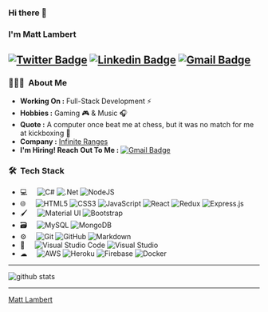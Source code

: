 ### Hi there 👋
### I'm Matt Lambert 
[![Twitter Badge](https://img.shields.io/badge/-Matt_Lambert-1ca0f1?style=flat-square&logo=twitter&logoColor=white&link=https://twitter.com/MrLambLambs)](https://twitter.com/MrLambLambs)  [![Linkedin Badge](https://img.shields.io/badge/-Matt_Lambert-blue?style=flat-square&logo=Linkedin&logoColor=white&link=https://www.linkedin.com/in/mlambert747//)](https://www.linkedin.com/in/mlambert747/) [![Gmail Badge](https://img.shields.io/badge/-mattdxlambert@gmail.com-c14438?style=flat-square&logo=Gmail&logoColor=white&link=mailto:mattdxlambert@gmail.com)](mailto:mattdxlambert@gmail.com)
---------------------------------------------------------------------------------------------------------------------------------------------------------------------------------
<h3> 👨🏻‍💻 &nbsp;About Me </h3>

-  **Working On :** Full-Stack Development :zap:
-  **Hobbies :** Gaming 🎮 & Music :headphones:
-  **Quote :** A computer once beat me at chess, but it was no match for me at kickboxing 🥊 
-  **Company :** [Infinite Ranges](https://infiniteranges.com/)
-  **I'm Hiring! Reach Out To Me :** [![Gmail Badge](https://img.shields.io/badge/-mlambert@vincentbenjamin.com-c14438?style=flat-square&logo=Gmail&logoColor=white&link=mailto:mlambert@vincentbenjamin.com)](mailto:mlambert@vincentbenjamin.com)

<h3> 🛠 &nbsp;Tech Stack</h3>

- 💻 &nbsp; &nbsp;
  <img alt="C#" src="https://img.shields.io/badge/c%23-%23239120.svg?style=for-the-badge&logo=c-sharp&logoColor=white"/>
  <img alt=".Net" src="https://img.shields.io/badge/.NET-5C2D91?style=for-the-badge&logo=.net&logoColor=white"/>
  <img alt="NodeJS" src="https://img.shields.io/badge/node.js-%2343853D.svg?style=for-the-badge&logo=node-dot-js&logoColor=white"/>
- 🌐 &nbsp; &nbsp;
  <img alt="HTML5" src="https://img.shields.io/badge/html5-%23E34F26.svg?style=for-the-badge&logo=html5&logoColor=white"/>
  <img alt="CSS3" src="https://img.shields.io/badge/css3-%231572B6.svg?style=for-the-badge&logo=css3&logoColor=white"/>
  <img alt="JavaScript" src="https://img.shields.io/badge/javascript-%23323330.svg?style=for-the-badge&logo=javascript&logoColor=%23F7DF1E"/>
  <img alt="React" src="https://img.shields.io/badge/react-%2320232a.svg?style=for-the-badge&logo=react&logoColor=%2361DAFB"/>
  <img alt="Redux" src="https://img.shields.io/badge/redux-%23593d88.svg?style=for-the-badge&logo=redux&logoColor=white"/>
  <img alt="Express.js" src="https://img.shields.io/badge/express.js-%23404d59.svg?style=for-the-badge&logo=express&logoColor=%2361DAFB"/>
- 🖌 &nbsp; &nbsp;
  <img alt="Material UI" src="https://img.shields.io/badge/materialui-%230081CB.svg?style=for-the-badge&logo=material-ui&logoColor=white"/>
  <img alt="Bootstrap" src="https://img.shields.io/badge/bootstrap-%23563D7C.svg?style=for-the-badge&logo=bootstrap&logoColor=white"/>
- 🗃 &nbsp; &nbsp;
  <img alt="MySQL" src="https://img.shields.io/badge/mysql-%2300f.svg?style=for-the-badge&logo=mysql&logoColor=white"/>
  <img alt="MongoDB" src ="https://img.shields.io/badge/MongoDB-%234ea94b.svg?style=for-the-badge&logo=mongodb&logoColor=white"/>
- ⚙️ &nbsp; &nbsp;
  <img alt="Git" src="https://img.shields.io/badge/git-%23F05033.svg?style=for-the-badge&logo=git&logoColor=white"/>
  <img alt="GitHub" src="https://img.shields.io/badge/github-%23121011.svg?style=for-the-badge&logo=github&logoColor=white"/>
  <img alt="Markdown" src="https://img.shields.io/badge/markdown-%23000000.svg?style=for-the-badge&logo=markdown&logoColor=white"/>
- 🔧 &nbsp; &nbsp;
  <img alt="Visual Studio Code" src="https://img.shields.io/badge/VisualStudioCode-0078d7.svg?style=for-the-badge&logo=visual-studio-code&logoColor=white"/>
  <img alt="Visual Studio" src="https://img.shields.io/badge/VisualStudio-5C2D91.svg?style=for-the-badge&logo=visual-studio&logoColor=white"/>
- ☁ &nbsp; &nbsp;
  <img alt="AWS" src="https://img.shields.io/badge/AWS-%23FF9900.svg?style=for-the-badge&logo=amazon-aws&logoColor=white"/>
  <img alt="Heroku" src="https://img.shields.io/badge/heroku-%23430098.svg?style=for-the-badge&logo=heroku&logoColor=white"/>
  <img alt="Firebase" src="https://img.shields.io/badge/firebase-%23039BE5.svg?style=for-the-badge&logo=firebase"/>
  <img alt="Docker" src="https://img.shields.io/badge/docker-%230db7ed.svg?style=for-the-badge&logo=docker&logoColor=white"/>
---------------------------------------------------------------------------------------------------------------------------------------------------------------------------------

![github stats](https://github-readme-stats.vercel.app/api?username=MrLambs&show_icons=true)

---------------------------------------------------------------------------------------------------------------------------------------------------------------------------------


[Matt Lambert](https://github.com/MrLambs)
